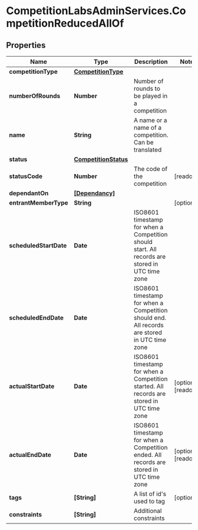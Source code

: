 # CompetitionLabsAdminServices.CompetitionReducedAllOf

## Properties

Name | Type | Description | Notes
------------ | ------------- | ------------- | -------------
**competitionType** | [**CompetitionType**](CompetitionType.md) |  | 
**numberOfRounds** | **Number** | Number of rounds to be played in a competition | 
**name** | **String** | A name or a name of a competition. Can be translated | 
**status** | [**CompetitionStatus**](CompetitionStatus.md) |  | 
**statusCode** | **Number** | The code of the competition | [readonly] 
**dependantOn** | [**[Dependancy]**](Dependancy.md) |  | 
**entrantMemberType** | **String** |  | [optional] 
**scheduledStartDate** | **Date** | ISO8601 timestamp for when a Competition should start. All records are stored in UTC time zone | 
**scheduledEndDate** | **Date** | ISO8601 timestamp for when a Competition should end. All records are stored in UTC time zone | 
**actualStartDate** | **Date** | ISO8601 timestamp for when a Competition started. All records are stored in UTC time zone | [optional] [readonly] 
**actualEndDate** | **Date** | ISO8601 timestamp for when a Competition ended. All records are stored in UTC time zone | [optional] [readonly] 
**tags** | **[String]** | A list of id&#39;s used to tag | [optional] 
**constraints** | **[String]** | Additional constraints | 


